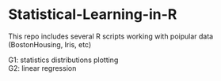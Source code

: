 # Statistical-Learning-in-R  

This repo includes several R scripts working with poipular data (BostonHousing, Iris, etc)  
  
G1: statistics distributions plotting  
G2: linear regression  

